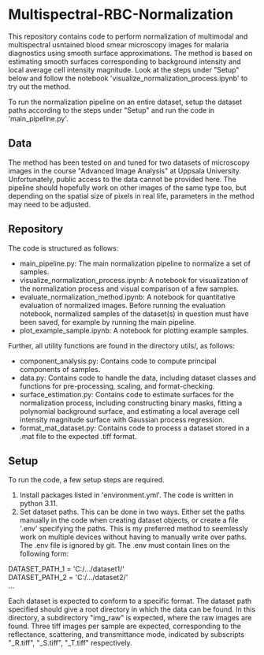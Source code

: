 # Multispectral-RBC-Normalization

This repository contains code to perform normalization of multimodal and multispectral usntained blood smear microscopy images for malaria diagnostics using smooth surface approximations. The method is based on estimating smooth surfaces corresponding to background intensity and local average cell intensity magnitude. Look at the steps under "Setup" below and follow the notebook 'visualize_normalization_process.ipynb' to try out the method. 

To run the normalization pipeline on an entire dataset, setup the dataset paths according to the steps under "Setup" and run the code in 'main_pipeline.py'. 

## Data

The method has been tested on and tuned for two datasets of microscopy images in the course "Advanced Image Analysis" at Uppsala University. Unfortunately, public access to the data cannot be provided here. The pipeline should hopefully work on other images of the same type too, but depending on the spatial size of pixels in real life, parameters in the method may need to be adjusted. 

## Repository

The code is structured as follows: 

- main_pipeline.py: The main normalization pipeline to normalize a set of samples. 
- visualize_normalization_process.ipynb: A notebook for visualization of the normalization process and visual comparison of a few samples. 
- evaluate_normalization_method.ipynb: A notebook for quantitative evaluation of normalized images. Before running the evaluation notebook, normalized samples of the dataset(s) in question must have been saved, for example by running the main pipeline. 
- plot_example_sample.ipynb: A notebook for plotting example samples. 

Further, all utility functions are found in the directory utils/, as follows:
- component_analysis.py: Contains code to compute principal components of samples.
- data.py: Contains code to handle the data, including dataset classes and functions for pre-processing, scaling, and format-checking. 
- surface_estimation.py: Contains code to estimate surfaces for the normalization process, including constructing binary masks, fitting a polynomial background surface, and estimating a local average cell intensity magnitude surface with Gaussian process regression. 
- format_mat_dataset.py: Contains code to process a dataset stored in a .mat file to the expected .tiff format. 

## Setup

To run the code, a few setup steps are required. 
1. Install packages listed in 'environment.yml'. The code is written in python 3.11. 
2. Set dataset paths. This can be done in two ways. Either set the paths manually in the code when creating dataset objects, or create a file '.env' specifying the paths. This is my preferred method to seemlessly work on multiple devices without having to manually write over paths. The .env file is ignored by git. The .env must contain lines on the following form: 

DATASET_PATH_1 = 'C:/.../dataset1/'  
DATASET_PATH_2 = 'C:/.../dataset2/'  
...

Each dataset is expected to conform to a specific format. The dataset path specified should give a root directory in which the data can be found. In this directory, a subdirectory "img_raw" is expected, where the raw images are found. Three tiff images per sample are expected, corresponding to the reflectance, scattering, and transmittance mode, indicated by subscripts "_R.tiff", "_S.tiff", "_T.tiff" respectively. 
